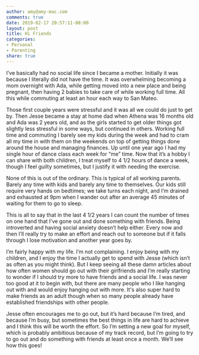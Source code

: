 ```yaml
---
author: amy@amy-mac.com
comments: true
date: 2019-02-17 20:57:11-08:00
layout: post
title: Hi Friends
categories:
- Personal
- Parenting
share: true
---
```


I’ve basically had no social life since I became a mother. Initially it was because I literally did not have the time. It was overwhelming becoming a mom overnight with Ada, while getting moved into a new place and being pregnant, then having 2 babies to take care of while working full time. All this while commuting at least an hour each way to San Mateo.

Those first couple years were stressful and it was all we could do just to get by. Then Jesse became a stay at home dad when Athena was 16 months old and Ada was 2 years old, and as the girls started to get older things got slightly less stressful in some ways, but continued in others. Working full time and commuting I barely see my kids during the week and had to cram all my time in with them on the weekends on top of getting things done around the house and managing finances. Up until one year ago I had my single hour of dance class each week for “me” time. Now that it’s a hobby I can share with both children, I treat myself to 4 1/2 hours of dance a week, though I feel guilty sometimes, but I justify it with needing the exercise.

None of this is out of the ordinary. This is typical of all working parents. Barely any time with kids and barely any time to themselves. Our kids still require very hands on bedtimes; we take turns each night, and I’m drained and exhausted at 9pm when I wander out after an average 45 minutes of waiting for them to go to sleep.

This is all to say that in the last 4 1/2 years I can count the number of times on one hand that I’ve gone out and done something with friends. Being introverted and having social anxiety doesn’t help either. Every now and then I’ll really try to make an effort and reach out to someone but if it falls through I lose motivation and another year goes by.

I’m fairly happy with my life. I’m not complaining. I enjoy being with my children, and I enjoy the time I actually get to spend with Jesse (which isn’t as often as you might think). But I keep seeing all these damn articles about how often women should go out with their girlfriends and I’m really starting to wonder if I should try more to have friends and a social life. I was never too good at it to begin with, but there are many people who I like hanging out with and would enjoy hanging out with more. It's also super hard to make friends as an adult though when so many people already have established friendships with other people.

Jesse often encourages me to go out, but it’s hard because I’m tired, and because I’m busy, but sometimes the best things in life are hard to achieve and I think this will be worth the effort. So I’m setting a new goal for myself, which is probably ambitious because of my track record, but I’m going to try to go out and do something with friends at least once a month. We’ll see how this goes!
